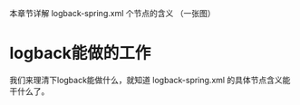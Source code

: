 本章节详解 logback-spring.xml 个节点的含义
（一张图）
# logback能做的工作
我们来理清下logback能做什么，就知道 logback-spring.xml 的具体节点含义能干什么了。


